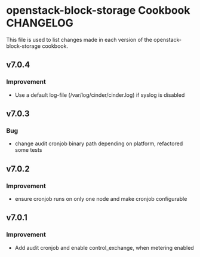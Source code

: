 openstack-block-storage Cookbook CHANGELOG
==============================
This file is used to list changes made in each version of the openstack-block-storage cookbook.

v7.0.4
------
### Improvement
- Use a default log-file (/var/log/cinder/cinder.log) if syslog is disabled

v7.0.3
------
### Bug
- change audit cronjob binary path depending on platform, refactored some tests

v7.0.2
------
### Improvement
- ensure cronjob runs on only one node and make cronjob configurable

v7.0.1
------
### Improvement
- Add audit cronjob and enable control_exchange, when metering enabled
